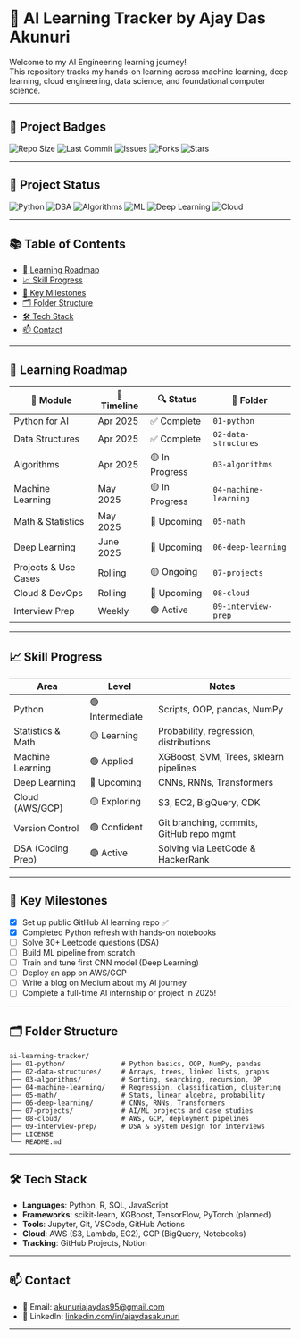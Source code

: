 
# 🧠 AI Learning Tracker by Ajay Das Akunuri

Welcome to my AI Engineering learning journey!  
This repository tracks my hands-on learning across machine learning, deep learning, cloud engineering, data science, and foundational computer science.

---

## 📛 Project Badges

![Repo Size](https://img.shields.io/github/repo-size/YOURUSERNAME/ai-learning-tracker)
![Last Commit](https://img.shields.io/github/last-commit/YOURUSERNAME/ai-learning-tracker)
![Issues](https://img.shields.io/github/issues/YOURUSERNAME/ai-learning-tracker)
![Forks](https://img.shields.io/github/forks/YOURUSERNAME/ai-learning-tracker)
![Stars](https://img.shields.io/github/stars/YOURUSERNAME/ai-learning-tracker?style=social)

---

## 📌 Project Status

![Python](https://img.shields.io/badge/Python-Complete-brightgreen)
![DSA](https://img.shields.io/badge/Data_Structures-Complete-brightgreen)
![Algorithms](https://img.shields.io/badge/Algorithms-In_Progress-yellow)
![ML](https://img.shields.io/badge/Machine_Learning-In_Progress-yellow)
![Deep Learning](https://img.shields.io/badge/Deep_Learning-Upcoming-lightgrey)
![Cloud](https://img.shields.io/badge/Cloud_DevOps-Upcoming-lightgrey)

---

## 📚 Table of Contents

- [📁 Learning Roadmap](#-learning-roadmap)
- [📈 Skill Progress](#-skill-progress)
- [🎯 Key Milestones](#-key-milestones)
- [🗂️ Folder Structure](#-folder-structure)
- [🛠 Tech Stack](#-tech-stack)
- [📫 Contact](#-contact)

---

## 📁 Learning Roadmap

| 📘 Module           | 📅 Timeline | 🔍 Status     | 📁 Folder           |
|--------------------|-------------|---------------|---------------------|
| Python for AI      | Apr 2025    | ✅ Complete   | `01-python`         |
| Data Structures    | Apr 2025    | ✅ Complete   | `02-data-structures`|
| Algorithms         | Apr 2025    | 🟡 In Progress| `03-algorithms`     |
| Machine Learning   | May 2025    | 🟡 In Progress| `04-machine-learning`|
| Math & Statistics  | May 2025    | 🔲 Upcoming   | `05-math`           |
| Deep Learning      | June 2025   | 🔲 Upcoming   | `06-deep-learning`  |
| Projects & Use Cases| Rolling    | 🟡 Ongoing    | `07-projects`       |
| Cloud & DevOps     | Rolling     | 🔲 Upcoming   | `08-cloud`          |
| Interview Prep     | Weekly      | 🟢 Active     | `09-interview-prep` |

---

## 📈 Skill Progress

| Area               | Level         | Notes                                 |
|--------------------|---------------|---------------------------------------|
| Python             | 🟢 Intermediate| Scripts, OOP, pandas, NumPy           |
| Statistics & Math  | 🟡 Learning    | Probability, regression, distributions|
| Machine Learning   | 🟢 Applied     | XGBoost, SVM, Trees, sklearn pipelines|
| Deep Learning      | 🔲 Upcoming    | CNNs, RNNs, Transformers              |
| Cloud (AWS/GCP)    | 🟡 Exploring   | S3, EC2, BigQuery, CDK                |
| Version Control    | 🟢 Confident   | Git branching, commits, GitHub repo mgmt |
| DSA (Coding Prep)  | 🟢 Active      | Solving via LeetCode & HackerRank    |

---

## 🎯 Key Milestones

- [x] Set up public GitHub AI learning repo ✅
- [x] Completed Python refresh with hands-on notebooks
- [ ] Solve 30+ Leetcode questions (DSA)
- [ ] Build ML pipeline from scratch
- [ ] Train and tune first CNN model (Deep Learning)
- [ ] Deploy an app on AWS/GCP
- [ ] Write a blog on Medium about my AI journey
- [ ] Complete a full-time AI internship or project in 2025!

---

## 🗂️ Folder Structure

```
ai-learning-tracker/
├── 01-python/              # Python basics, OOP, NumPy, pandas
├── 02-data-structures/     # Arrays, trees, linked lists, graphs
├── 03-algorithms/          # Sorting, searching, recursion, DP
├── 04-machine-learning/    # Regression, classification, clustering
├── 05-math/                # Stats, linear algebra, probability
├── 06-deep-learning/       # CNNs, RNNs, Transformers
├── 07-projects/            # AI/ML projects and case studies
├── 08-cloud/               # AWS, GCP, deployment pipelines
├── 09-interview-prep/      # DSA & System Design for interviews
├── LICENSE
└── README.md
```

---

## 🛠 Tech Stack

- **Languages**: Python, R, SQL, JavaScript
- **Frameworks**: scikit-learn, XGBoost, TensorFlow, PyTorch (planned)
- **Tools**: Jupyter, Git, VSCode, GitHub Actions
- **Cloud**: AWS (S3, Lambda, EC2), GCP (BigQuery, Notebooks)
- **Tracking**: GitHub Projects, Notion

---

## 📫 Contact

- 📧 Email: [akunuriajaydas95@gmail.com](mailto:akunuriajaydas95@gmail.com)
- 💼 LinkedIn: [linkedin.com/in/ajaydasakunuri](https://www.linkedin.com/in/ajay-das-929122135/)

---
